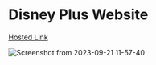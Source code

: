 # Disney Plus Website

 [Hosted Link](disney-plus-ekxxf4yiw-swatipriya87899.vercel.app)


![Screenshot from 2023-09-21 11-57-40](https://github.com/swatipriya87899/disney-plus-clone/assets/84177984/1db1cf2e-7aaa-4e50-8e6f-561fbb8afa93)
